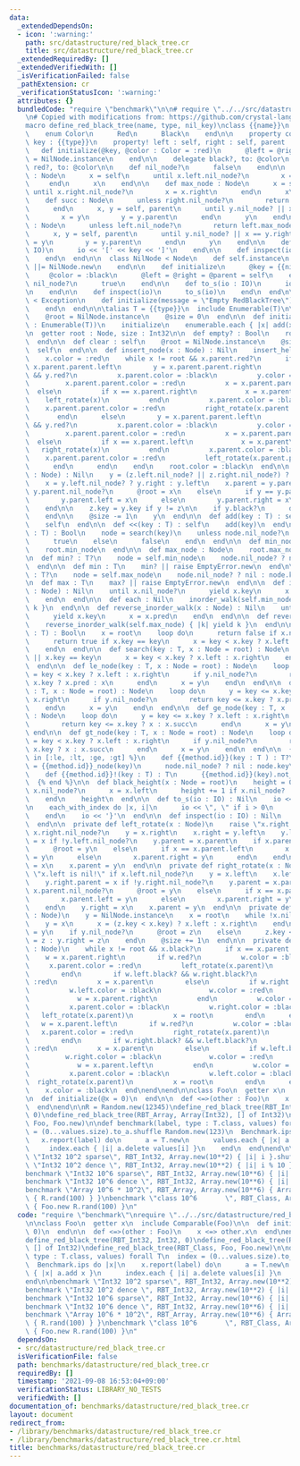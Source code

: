 ```yaml
---
data:
  _extendedDependsOn:
  - icon: ':warning:'
    path: src/datastructure/red_black_tree.cr
    title: src/datastructure/red_black_tree.cr
  _extendedRequiredBy: []
  _extendedVerifiedWith: []
  _isVerificationFailed: false
  _pathExtension: cr
  _verificationStatusIcon: ':warning:'
  attributes: {}
  bundledCode: "require \"benchmark\"\n\n# require \"../../src/datastructure/red_black_tree\"\
    \n# Copied with modifications from: https://github.com/crystal-lang/crystal/blob/1.1.1/samples/red_black_tree.cr\n\
    macro define_red_black_tree(name, type, nil_key)\nclass {{name}}\n  class Node\n\
    \    enum Color\n      Red\n      Black\n    end\n\n    property color : Color,\
    \ key : {{type}}\n    property! left : self, right : self, parent : self\n\n \
    \   def initialize(@key, @color : Color = :red)\n      @left = @right = @parent\
    \ = NilNode.instance\n    end\n\n    delegate black?, to: @color\n    delegate\
    \ red?, to: @color\n\n    def nil_node?\n      false\n    end\n\n    def min_node\
    \ : Node\n      x = self\n      until x.left.nil_node?\n        x = x.left\n \
    \     end\n      x\n    end\n\n    def max_node : Node\n      x = self\n     \
    \ until x.right.nil_node?\n        x = x.right\n      end\n      x\n    end\n\n\
    \    def succ : Node\n      unless right.nil_node?\n        return right.min_node\n\
    \      end\n      x, y = self, parent\n      until y.nil_node? || x == y.left\n\
    \        x = y\n        y = y.parent\n      end\n      y\n    end\n\n    def pred\
    \ : Node\n      unless left.nil_node?\n        return left.max_node\n      end\n\
    \      x, y = self, parent\n      until y.nil_node? || x == y.right\n        x\
    \ = y\n        y = y.parent\n      end\n      y\n    end\n\n    def to_s(io :\
    \ IO)\n      io << '[' << key << ']'\n    end\n\n    def inspect(io)\n      to_s(io)\n\
    \    end\n  end\n\n  class NilNode < Node\n    def self.instance\n      @@instance\
    \ ||= NilNode.new\n    end\n\n    def initialize\n      @key = {{nil_key}}\n \
    \     @color = :black\n      @left = @right = @parent = self\n    end\n\n    def\
    \ nil_node?\n      true\n    end\n\n    def to_s(io : IO)\n      io << \"NilNode\"\
    \n    end\n\n    def inspect(io)\n      to_s(io)\n    end\n  end\n\n  class EmptyError\
    \ < Exception\n    def initialize(message = \"Empty RedBlackTree\")\n      super(message)\n\
    \    end\n  end\n\n\talias T = {{type}}\n  include Enumerable(T)\n\n  def initialize\n\
    \    @root = NilNode.instance\n    @size = 0\n  end\n\n  def initialize(enumerable\
    \ : Enumerable(T))\n    initialize\n    enumerable.each { |x| add(x) }\n  end\n\
    \n  getter root : Node, size : Int32\n\n  def empty? : Bool\n    root.nil_node?\n\
    \  end\n\n  def clear : self\n    @root = NilNode.instance\n    @size = 0\n  \
    \  self\n  end\n\n  def insert_node(x : Node) : Nil\n    insert_helper(x)\n\n\
    \    x.color = :red\n    while x != root && x.parent.red?\n      if x.parent ==\
    \ x.parent.parent.left\n        y = x.parent.parent.right\n        if !y.nil_node?\
    \ && y.red?\n          x.parent.color = :black\n          y.color = :black\n \
    \         x.parent.parent.color = :red\n          x = x.parent.parent\n      \
    \  else\n          if x == x.parent.right\n            x = x.parent\n        \
    \    left_rotate(x)\n          end\n          x.parent.color = :black\n      \
    \    x.parent.parent.color = :red\n          right_rotate(x.parent.parent)\n \
    \       end\n      else\n        y = x.parent.parent.left\n        if !y.nil_node?\
    \ && y.red?\n          x.parent.color = :black\n          y.color = :black\n \
    \         x.parent.parent.color = :red\n          x = x.parent.parent\n      \
    \  else\n          if x == x.parent.left\n            x = x.parent\n         \
    \   right_rotate(x)\n          end\n          x.parent.color = :black\n      \
    \    x.parent.parent.color = :red\n          left_rotate(x.parent.parent)\n  \
    \      end\n      end\n    end\n    root.color = :black\n  end\n\n  def delete_node(z\
    \ : Node) : Nil\n    y = (z.left.nil_node? || z.right.nil_node?) ? z : z.succ\n\
    \    x = y.left.nil_node? ? y.right : y.left\n    x.parent = y.parent\n\n    if\
    \ y.parent.nil_node?\n      @root = x\n    else\n      if y == y.parent.left\n\
    \        y.parent.left = x\n      else\n        y.parent.right = x\n      end\n\
    \    end\n\n    z.key = y.key if y != z\n\n    if y.black?\n      delete_fixup(x)\n\
    \    end\n\n    @size -= 1\n    y\n  end\n\n  def add(key : T) : self\n    insert_node(Node.new(key))\n\
    \    self\n  end\n\n  def <<(key : T) : self\n    add(key)\n  end\n\n  def delete(key\
    \ : T) : Bool\n    node = search(key)\n    unless node.nil_node?\n      delete_node(node)\n\
    \      true\n    else\n      false\n    end\n  end\n\n  def min_node : Node\n\
    \    root.min_node\n  end\n\n  def max_node : Node\n    root.max_node\n  end\n\
    \n  def min? : T?\n    node = self.min_node\n    node.nil_node? ? nil : node.key\n\
    \  end\n\n  def min : T\n    min? || raise EmptyError.new\n  end\n\n  def max?\
    \ : T?\n    node = self.max_node\n    node.nil_node? ? nil : node.key\n  end\n\
    \n  def max : T\n    max? || raise EmptyError.new\n  end\n\n  def inorder_walk(x\
    \ : Node) : Nil\n    until x.nil_node?\n      yield x.key\n      x = x.succ\n\
    \    end\n  end\n\n  def each : Nil\n    inorder_walk(self.min_node) { |k| yield\
    \ k }\n  end\n\n  def reverse_inorder_walk(x : Node) : Nil\n    until x.nil_node?\n\
    \      yield x.key\n      x = x.pred\n    end\n  end\n\n  def reverse_each : Nil\n\
    \    reverse_inorder_walk(self.max_node) { |k| yield k }\n  end\n\n  def includes?(key\
    \ : T) : Bool\n    x = root\n    loop do\n      return false if x.nil_node?\n\
    \      return true if x.key == key\n      x = key < x.key ? x.left : x.right\n\
    \    end\n  end\n\n  def search(key : T, x : Node = root) : Node\n    until x.nil_node?\
    \ || x.key == key\n      x = key < x.key ? x.left : x.right\n    end\n    x\n\
    \  end\n\n  def le_node(key : T, x : Node = root) : Node\n    loop do\n      y\
    \ = key < x.key ? x.left : x.right\n      if y.nil_node?\n        return key <\
    \ x.key ? x.pred : x\n      end\n      x = y\n    end\n  end\n\n  def lt_node(key\
    \ : T, x : Node = root) : Node\n    loop do\n      y = key <= x.key ? x.left :\
    \ x.right\n      if y.nil_node?\n        return key <= x.key ? x.pred : x\n  \
    \    end\n      x = y\n    end\n  end\n\n  def ge_node(key : T, x : Node = root)\
    \ : Node\n    loop do\n      y = key <= x.key ? x.left : x.right\n      if y.nil_node?\n\
    \        return key <= x.key ? x : x.succ\n      end\n      x = y\n    end\n \
    \ end\n\n  def gt_node(key : T, x : Node = root) : Node\n    loop do\n      y\
    \ = key < x.key ? x.left : x.right\n      if y.nil_node?\n        return key <\
    \ x.key ? x : x.succ\n      end\n      x = y\n    end\n  end\n\n  {% for method\
    \ in [:le, :lt, :ge, :gt] %}\n    def {{method.id}}(key : T ) : T?\n      node\
    \ = {{method.id}}_node(key)\n      node.nil_node? ? nil : node.key\n    end\n\n\
    \    def {{method.id}}!(key : T) : T\n      {{method.id}}(key).not_nil!\n    end\n\
    \  {% end %}\n\n  def black_height(x : Node = root)\n    height = 0\n    until\
    \ x.nil_node?\n      x = x.left\n      height += 1 if x.nil_node? || x.black?\n\
    \    end\n    height\n  end\n\n  def to_s(io : IO) : Nil\n    io << \"RedBlackTree{\"\
    \n    each_with_index do |x, i|\n      io << \", \" if i > 0\n      io << x\n\
    \    end\n    io << '}'\n  end\n\n  def inspect(io : IO) : Nil\n    to_s(io)\n\
    \  end\n\n  private def left_rotate(x : Node)\n    raise \"x.right is nil!\" if\
    \ x.right.nil_node?\n    y = x.right\n    x.right = y.left\n    y.left.parent\
    \ = x if !y.left.nil_node?\n    y.parent = x.parent\n    if x.parent.nil_node?\n\
    \      @root = y\n    else\n      if x == x.parent.left\n        x.parent.left\
    \ = y\n      else\n        x.parent.right = y\n      end\n    end\n    y.left\
    \ = x\n    x.parent = y\n  end\n\n  private def right_rotate(x : Node)\n    raise\
    \ \"x.left is nil!\" if x.left.nil_node?\n    y = x.left\n    x.left = y.right\n\
    \    y.right.parent = x if !y.right.nil_node?\n    y.parent = x.parent\n    if\
    \ x.parent.nil_node?\n      @root = y\n    else\n      if x == x.parent.left\n\
    \        x.parent.left = y\n      else\n        x.parent.right = y\n      end\n\
    \    end\n    y.right = x\n    x.parent = y\n  end\n\n  private def insert_helper(z\
    \ : Node)\n    y = NilNode.instance\n    x = root\n    while !x.nil_node?\n  \
    \    y = x\n      x = (z.key < x.key) ? x.left : x.right\n    end\n    z.parent\
    \ = y\n    if y.nil_node?\n      @root = z\n    else\n      z.key < y.key ? y.left\
    \ = z : y.right = z\n    end\n    @size += 1\n  end\n\n  private def delete_fixup(x\
    \ : Node)\n    while x != root && x.black?\n      if x == x.parent.left\n    \
    \    w = x.parent.right\n        if w.red?\n          w.color = :black\n     \
    \     x.parent.color = :red\n          left_rotate(x.parent)\n          w = x.parent.right\n\
    \        end\n        if w.left.black? && w.right.black?\n          w.color =\
    \ :red\n          x = x.parent\n        else\n          if w.right.black?\n  \
    \          w.left.color = :black\n            w.color = :red\n            right_rotate(w)\n\
    \            w = x.parent.right\n          end\n          w.color = x.parent.color\n\
    \          x.parent.color = :black\n          w.right.color = :black\n       \
    \   left_rotate(x.parent)\n          x = root\n        end\n      else\n     \
    \   w = x.parent.left\n        if w.red?\n          w.color = :black\n       \
    \   x.parent.color = :red\n          right_rotate(x.parent)\n          w = x.parent.left\n\
    \        end\n        if w.right.black? && w.left.black?\n          w.color =\
    \ :red\n          x = x.parent\n        else\n          if w.left.black?\n   \
    \         w.right.color = :black\n            w.color = :red\n            left_rotate(w)\n\
    \            w = x.parent.left\n          end\n          w.color = x.parent.color\n\
    \          x.parent.color = :black\n          w.left.color = :black\n        \
    \  right_rotate(x.parent)\n          x = root\n        end\n      end\n    end\n\
    \    x.color = :black\n  end\nend\nend\n\nclass Foo\n  getter x\n  include Comparable(Foo)\n\
    \n  def initialize(@x = 0)\n  end\n\n  def <=>(other : Foo)\n    x <=> other.x\n\
    \  end\nend\n\nR = Random.new(12345)\ndefine_red_black_tree(RBT_Int32, Int32,\
    \ 0)\ndefine_red_black_tree(RBT_Array, Array(Int32), [] of Int32)\ndefine_red_black_tree(RBT_Class,\
    \ Foo, Foo.new)\n\ndef benchmark(label, type : T.class, values) forall T\n  index\
    \ = (0...values.size).to_a.shuffle Random.new(123)\n  Benchmark.ips do |x|\n \
    \   x.report(label) do\n      a = T.new\n      values.each { |x| a.add x }\n \
    \     index.each { |i| a.delete values[i] }\n    end\n  end\nend\n\nbenchmark\
    \ \"Int32 10^2 sparse\", RBT_Int32, Array.new(10**2) { |i| i }.shuffle(R)\nbenchmark\
    \ \"Int32 10^2 dence \", RBT_Int32, Array.new(10**2) { |i| i % 10 }.shuffle(R)\n\
    benchmark \"Int32 10^6 sparse\", RBT_Int32, Array.new(10**6) { |i| i }.shuffle(R)\n\
    benchmark \"Int32 10^6 dence \", RBT_Int32, Array.new(10**6) { |i| i % 100 }.shuffle(R)\n\
    benchmark \"Array 10^6 * 10^2\", RBT_Array, Array.new(10**6) { Array.new(10**2)\
    \ { R.rand(100) } }\nbenchmark \"class 10^6       \", RBT_Class, Array.new(10**6)\
    \ { Foo.new R.rand(100) }\n"
  code: "require \"benchmark\"\nrequire \"../../src/datastructure/red_black_tree\"\
    \n\nclass Foo\n  getter x\n  include Comparable(Foo)\n\n  def initialize(@x =\
    \ 0)\n  end\n\n  def <=>(other : Foo)\n    x <=> other.x\n  end\nend\n\nR = Random.new(12345)\n\
    define_red_black_tree(RBT_Int32, Int32, 0)\ndefine_red_black_tree(RBT_Array, Array(Int32),\
    \ [] of Int32)\ndefine_red_black_tree(RBT_Class, Foo, Foo.new)\n\ndef benchmark(label,\
    \ type : T.class, values) forall T\n  index = (0...values.size).to_a.shuffle Random.new(123)\n\
    \  Benchmark.ips do |x|\n    x.report(label) do\n      a = T.new\n      values.each\
    \ { |x| a.add x }\n      index.each { |i| a.delete values[i] }\n    end\n  end\n\
    end\n\nbenchmark \"Int32 10^2 sparse\", RBT_Int32, Array.new(10**2) { |i| i }.shuffle(R)\n\
    benchmark \"Int32 10^2 dence \", RBT_Int32, Array.new(10**2) { |i| i % 10 }.shuffle(R)\n\
    benchmark \"Int32 10^6 sparse\", RBT_Int32, Array.new(10**6) { |i| i }.shuffle(R)\n\
    benchmark \"Int32 10^6 dence \", RBT_Int32, Array.new(10**6) { |i| i % 100 }.shuffle(R)\n\
    benchmark \"Array 10^6 * 10^2\", RBT_Array, Array.new(10**6) { Array.new(10**2)\
    \ { R.rand(100) } }\nbenchmark \"class 10^6       \", RBT_Class, Array.new(10**6)\
    \ { Foo.new R.rand(100) }\n"
  dependsOn:
  - src/datastructure/red_black_tree.cr
  isVerificationFile: false
  path: benchmarks/datastructure/red_black_tree.cr
  requiredBy: []
  timestamp: '2021-09-08 16:53:04+09:00'
  verificationStatus: LIBRARY_NO_TESTS
  verifiedWith: []
documentation_of: benchmarks/datastructure/red_black_tree.cr
layout: document
redirect_from:
- /library/benchmarks/datastructure/red_black_tree.cr
- /library/benchmarks/datastructure/red_black_tree.cr.html
title: benchmarks/datastructure/red_black_tree.cr
---
```

